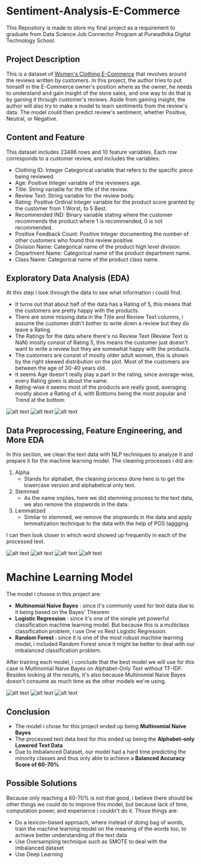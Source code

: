 # Sentiment-Analysis-E-Commerce
This Repository is made to store my final project as a requirement to graduate from Data Science Job Connector Program at Purwadhika Digital Technology School.

## Project Description
This is a dataset of [Women's Clothing E-Commerce](https://www.kaggle.com/nicapotato/womens-ecommerce-clothing-reviews) that revolves around the reviews written by customers. In this project, the author tries to put himself in the E-Commerce owner's position where as the owner, he needs to understand and gain insight of the store sales, and one way to do that is by gaining it through customer's reviews. Aside from gaining insight, the author will also try to make a model to learn sentiments from the review's data. The model could then predict review's sentiment, whether Positive, Neutral, or Negative.

## Content and Feature
This dataset includes 23486 rows and 10 feature variables. Each row corresponds to a customer review, and includes the variables:

- Clothing ID: Integer Categorical variable that refers to the specific piece being reviewed.
- Age: Positive Integer variable of the reviewers age.
- Title: String variable for the title of the review.
- Review Text: String variable for the review body.
- Rating: Positive Ordinal Integer variable for the product score granted by the customer from 1 Worst, to 5 Best.
- Recommended IND: Binary variable stating where the customer recommends the product where 1 is recommended, 0 is not recommended.
- Positive Feedback Count: Positive Integer documenting the number of other customers who found this review positive.
- Division Name: Categorical name of the product high level division.
- Department Name: Categorical name of the product department name.
- Class Name: Categorical name of the product class name.

## Exploratory Data Analysis (EDA)

At this step i look through the data to see what information i could find.

- It turns out that about half of the data has a Rating of 5, this means that the customers are pretty happy with the products.
- There are some missing data in the Title and Review Text columns, i assume the customer didn't bother to write down a review but they do leave a Rating.
- The Ratings for the data where there's no Review Text (Review Text is NaN) mostly consist of Rating 5, this means the customer just doesn't want to write a review but they are somewhat happy with the products.
- The customers are consist of mostly older adult women, this is shown by the right skewed distribution on the plot. Most of the customers are between the age of 30-40 years old.
- It seems Age doesn't really play a part in the rating, since average-wise, every Rating given is about the same.
- Rating-wise it seems most of the products are really good, averaging mostly above a Rating of 4, with Bottoms being the most popular and Trend at the bottom.

![alt text](https://github.com/theis19/Sentiment-Analysis-E-Commerce/blob/master/age_dist.PNG "Age Distribution")
![alt text](https://github.com/theis19/Sentiment-Analysis-E-Commerce/blob/master/sentiment_count.PNG "Sentiment Count")
![alt text](https://github.com/theis19/Sentiment-Analysis-E-Commerce/blob/master/sentiment_percentage.PNG "Sentiment Percentage")

## Data Preprocessing, Feature Engineering, and More EDA

In this section, we clean the text data with NLP techniques to analyze it and prepare it for the machine learning model.
The cleaning processes i did are:

1. Alpha
   - Stands for alphabet, the cleaning process done here is to get the lowercase version and alphabetical only text.
2. Stemmed
   - As the name implies, here we did stemming process to the text data, we also remove the stopwords in the data.
3. Lemmatized
   - Similar to stemmed, we remove the stopwords in the data and apply lemmatization technique to the data with the help of POS taggging

I can then look closer in which word showed up frequently in each of the processed text.

![alt text](https://github.com/theis19/Sentiment-Analysis-E-Commerce/blob/master/processed_text.PNG "Processed Text")
![alt text](https://github.com/theis19/Sentiment-Analysis-E-Commerce/blob/master/common_word_ex.PNG "Most Common Word Example")
![alt text](https://github.com/theis19/Sentiment-Analysis-E-Commerce/blob/master/common_word_ex2.PNG "Most Common Word Example (Word Cloud)")
![alt text](https://github.com/theis19/Sentiment-Analysis-E-Commerce/blob/master/common_bigram_ex.PNG "Most Common Bigram Example")

# Machine Learning Model

The model i choose in this project are:

- **Multinomial Naive Bayes** : since it's commonly used for text data due to it being based on the Bayes' Theorem
- **Logistic Regression** : since it's one of the simple yet powerful classification machine learning model. But because this is a multiclass classification problem, i use One vs Rest Logistic Regression.
- **Random Forest** : since it is one of the most robust machine learning model, i included Random Forest since it might be better to deal with our imbalanced classification problem.

After training each model, i  conclude that the best model we will use for this case is Multinomial Naive Bayes on Alphabet-Only Text without TF-IDF. Besides looking at the results, it's also because Multinomial Naive Bayes doesn't consume as much time as the other models we're using.

![alt text](https://github.com/theis19/Sentiment-Analysis-E-Commerce/blob/master/conf_title.PNG "Confusion Matrix Title")
![alt text](https://github.com/theis19/Sentiment-Analysis-E-Commerce/blob/master/conf_review.PNG "Confusion Matrix Review")
![alt text](https://github.com/theis19/Sentiment-Analysis-E-Commerce/blob/master/conf_comb.PNG "Confusion Matrix Combination")

## Conclusion

- The model i chose for this project ended up being **Multinomial Naive Bayes**
- The processed text data best for this ended up being the **Alphabet-only Lowered Text Data**
- Due to Imbalanced Dataset, our model had a hard time predicting the minority classes and thus only able to achieve a **Balanced Accuracy Score of 60-70%**

## Possible Solutions

Because only reaching a 60-70% is not that good, i believe there should be other things we could do to improve this model, but because lack of time, computation power, and experience i couldn't do it. Those things are:

- Do a lexicon-based approach, where instead of doing bag of words, train the machine learning model on the meaning of the words too, to achieve better understanding of the text data
- Use Oversampling technique such as SMOTE to deal with the imbalanced dataset
- Use Deep Learning
